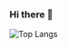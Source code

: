 ### Hi there 👋

![Top Langs](https://github-readme-stats.vercel.app/api/top-langs/?username=reizt&theme=holi&langs_count=6)
